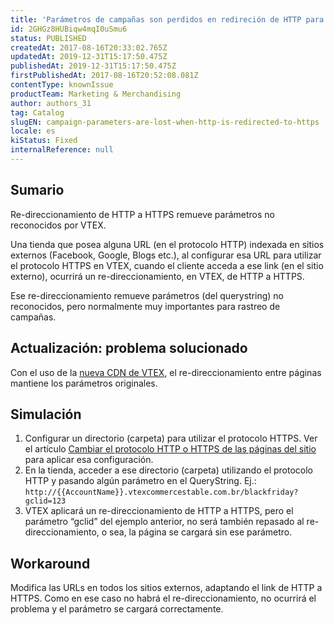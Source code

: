```yaml
---
title: 'Parámetros de campañas son perdidos en redireción de HTTP para HTTPS'
id: 2GHGz8HUBiqw4mqI0uSmu6
status: PUBLISHED
createdAt: 2017-08-16T20:33:02.765Z
updatedAt: 2019-12-31T15:17:50.475Z
publishedAt: 2019-12-31T15:17:50.475Z
firstPublishedAt: 2017-08-16T20:52:08.081Z
contentType: knownIssue
productTeam: Marketing & Merchandising
author: authors_31
tag: Catalog
slugEN: campaign-parameters-are-lost-when-http-is-redirected-to-https
locale: es
kiStatus: Fixed
internalReference: null
---
```


## Sumario

Re-direccionamiento de HTTP a HTTPS remueve parámetros no reconocidos por VTEX.

Una tienda que posea alguna URL (en el protocolo HTTP) indexada en sitios externos (Facebook, Google, Blogs etc.), al configurar esa URL para utilizar el protocolo HTTPS en VTEX, cuando el cliente acceda a ese link (en el sitio externo), ocurrirá un re-direccionamiento, en VTEX, de HTTP a HTTPS.

Ese re-direccionamiento remueve parámetros (del querystring) no reconocidos, pero normalmente muy importantes para rastreo de campañas.

## Actualización: problema solucionado

Con el uso de la [nueva CDN de VTEX](/es/tutorial/activar-nueva-cdn-de-vtex), el re-direccionamiento entre páginas mantiene los parámetros originales.

## Simulación

1. Configurar un directorio (carpeta) para utilizar el protocolo HTTPS. Ver el artículo [Cambiar el protocolo HTTP o HTTPS de las páginas del sitio](/es/faq/como-usar-el-protocolo-https-en-la-tienda) para aplicar esa configuración. 
2. En la tienda, acceder a ese directorio (carpeta) utilizando el protocolo HTTP y pasando algún parámetro en el QueryString. Ej.: `http://{{AccountName}}.vtexcommercestable.com.br/blackfriday?gclid=123`
3. VTEX aplicará un re-direccionamiento de HTTP a HTTPS, pero el parámetro “gclid” del ejemplo anterior, no será también repasado al re-direccionamiento, o sea, la página se cargará sin ese parámetro.

## Workaround

Modifica las URLs en todos los sitios externos, adaptando el link de HTTP a HTTPS. Como en ese caso no habrá el re-direccionamiento, no ocurrirá el problema y el parámetro se cargará correctamente.

